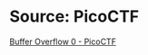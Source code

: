 # Source: PicoCTF

[Buffer Overflow 0 - PicoCTF](https://play.picoctf.org/practice/challenge/257?category=6&page=1)
